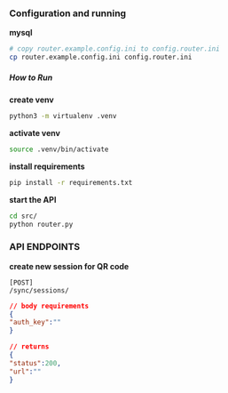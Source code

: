 ### Configuration and running
__mysql__
```bash
# copy router.example.config.ini to config.router.ini
cp router.example.config.ini config.router.ini
```

##### How to Run

__create venv__
```bash
python3 -m virtualenv .venv
```

__activate venv__
```bash
source .venv/bin/activate
```

__install requirements__
```bash
pip install -r requirements.txt
```

__start the API__
```bash
cd src/
python router.py
```

### API ENDPOINTS
__create new session for QR code__
```curl
[POST]
/sync/sessions/
```
```json
// body requirements
{
"auth_key":""
}

// returns
{
"status":200,
"url":""
}
```
